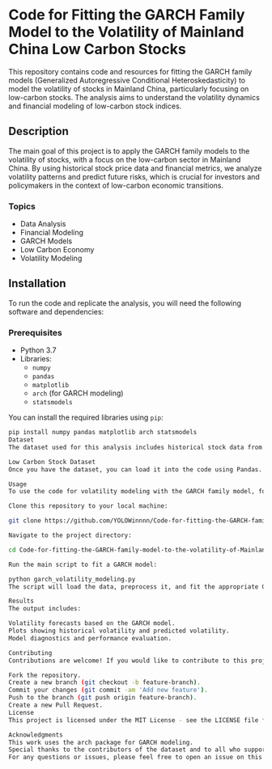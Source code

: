 # Code for Fitting the GARCH Family Model to the Volatility of Mainland China Low Carbon Stocks

This repository contains code and resources for fitting the GARCH family models (Generalized Autoregressive Conditional Heteroskedasticity) to model the volatility of stocks in Mainland China, particularly focusing on low-carbon stocks. The analysis aims to understand the volatility dynamics and financial modeling of low-carbon stock indices.

## Description

The main goal of this project is to apply the GARCH family models to the volatility of stocks, with a focus on the low-carbon sector in Mainland China. By using historical stock price data and financial metrics, we analyze volatility patterns and predict future risks, which is crucial for investors and policymakers in the context of low-carbon economic transitions.

### Topics
- Data Analysis
- Financial Modeling
- GARCH Models
- Low Carbon Economy
- Volatility Modeling

## Installation

To run the code and replicate the analysis, you will need the following software and dependencies:

### Prerequisites
- Python 3.7
- Libraries:
  - `numpy`
  - `pandas`
  - `matplotlib`
  - `arch` (for GARCH modeling)
  - `statsmodels`

You can install the required libraries using `pip`:

```bash
pip install numpy pandas matplotlib arch statsmodels
Dataset
The dataset used for this analysis includes historical stock data from Mainland China, specifically focused on low-carbon companies. You can download the dataset from the following link:

Low Carbon Stock Dataset
Once you have the dataset, you can load it into the code using Pandas.

Usage
To use the code for volatility modeling with the GARCH family model, follow these steps:

Clone this repository to your local machine:

git clone https://github.com/YOLOWinnnn/Code-for-fitting-the-GARCH-family-model-to-the-volatility-of-Mainland-China-Low-Carbon-Stocks.git

Navigate to the project directory:

cd Code-for-fitting-the-GARCH-family-model-to-the-volatility-of-Mainland-China-Low-Carbon-Stocks

Run the main script to fit a GARCH model:

python garch_volatility_modeling.py
The script will load the data, preprocess it, and fit the appropriate GARCH model to model the volatility. The results will be displayed and saved in the outputs/ folder.

Results
The output includes:

Volatility forecasts based on the GARCH model.
Plots showing historical volatility and predicted volatility.
Model diagnostics and performance evaluation.

Contributing
Contributions are welcome! If you would like to contribute to this project, please follow these steps:

Fork the repository.
Create a new branch (git checkout -b feature-branch).
Commit your changes (git commit -am 'Add new feature').
Push to the branch (git push origin feature-branch).
Create a new Pull Request.
License
This project is licensed under the MIT License - see the LICENSE file for details.

Acknowledgments
This work uses the arch package for GARCH modeling.
Special thanks to the contributors of the dataset and to all who supported this project.
For any questions or issues, please feel free to open an issue on this repository or contact me at [ljw2556826312@gmail.com].
